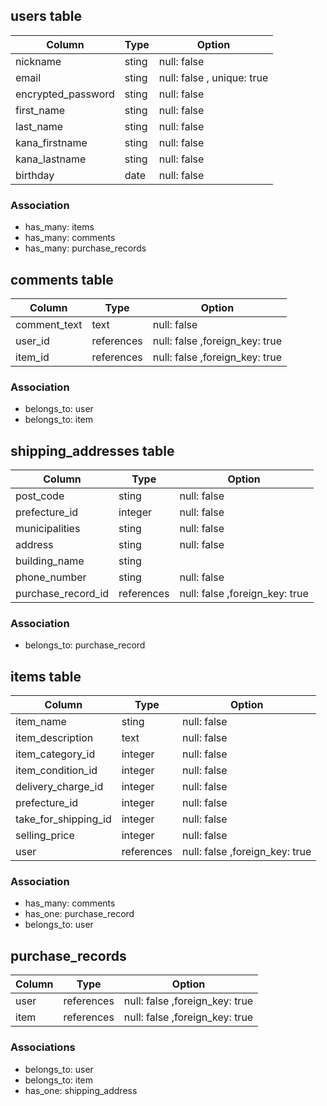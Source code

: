 



## users table

| Column             | Type  | Option                     |
| ------------------ | ----- | -------------------------- |
| nickname           | sting | null: false                |
| email              | sting | null: false , unique: true |
| encrypted_password | sting | null: false                |
| first_name         | sting | null: false                |
| last_name          | sting | null: false                |
| kana_firstname    | sting | null: false                |
| kana_lastname     | sting | null: false                |
| birthday           | date  | null: false                |

### Association

- has_many: items
- has_many: comments
- has_many: purchase_records



## comments table

| Column       | Type       | Option                         |
| ------------ | ---------- | ------------------------------ |
| comment_text | text       | null: false                    |
| user_id      | references | null: false ,foreign_key: true |
| item_id      | references | null: false ,foreign_key: true |

### Association

- belongs_to: user
- belongs_to: item



## shipping_addresses table

| Column             | Type       | Option                         |
| ------------------ | ---------- | ------------------------------ |
| post_code          | sting      | null: false                    |
| prefecture_id      | integer    | null: false                    |
| municipalities     | sting      | null: false                    |
| address            | sting      | null: false                    |
| building_name      | sting      |                                |
| phone_number       | sting      | null: false                    |
| purchase_record_id | references | null: false ,foreign_key: true |

### Association

- belongs_to: purchase_record



## items table

| Column               | Type       | Option                         |
| -------------------- | ---------- | ------------------------------ |
| item_name            | sting      | null: false                    |
| item_description     | text       | null: false                    |
| item_category_id     | integer    | null: false                    |
| item_condition_id    | integer    | null: false                    |
| delivery_charge_id   | integer    | null: false                    |
| prefecture_id        | integer    | null: false                    |
| take_for_shipping_id | integer    | null: false                    |
| selling_price        | integer    | null: false                    |
| user                 | references | null: false ,foreign_key: true |

### Association

- has_many: comments
- has_one: purchase_record
- belongs_to: user



## purchase_records

| Column | Type       | Option                         |
| ------ | ---------- | ------------------------------ |
| user   | references | null: false ,foreign_key: true |
| item   | references | null: false ,foreign_key: true |

### Associations

- belongs_to: user
- belongs_to: item
- has_one: shipping_address

